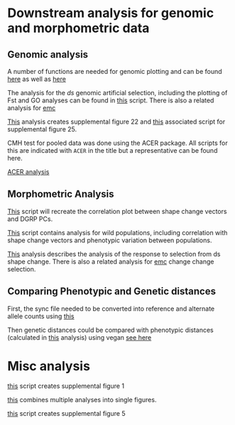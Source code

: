 # Downstream analysis for genomic and morphometric data 

## Genomic analysis 

A number of functions are needed for genomic plotting and can be found [here](./Code/KP_genomescan_source.R) as well as [here](./Code/fly_to_GO.delim)

The analysis for the *ds* genomic artificial selection, including the plotting of Fst and GO analyses can be found in [this](./Code/ds_FINAL_artselgenome.R) script. There is also a related analysis for [emc](./Code/emc_FINAL_artselgenome.R)

[This](./Code/ds_wild_fst_plottingByPop.R) analysis creates supplemental figure 22 and [this](./Code/neur_wild_byPopFst.R) associated script for supplemental figure 25.

CMH test for pooled data was done using the ACER package. All scripts for this are indicated with `ACER` in the title but a representative can be found here.

[ACER analysis](./Code/ACER_ds.R)


## Morphometric Analysis 

[This](./Code/DGRPfig.R) script will recreate the correlation plot between shape change vectors and DGRP PCs. 

[This](./Code/WildPopulationShapeAnalysis.R) script contains analysis for wild populations, including correlation with shape change vectors and phenotypic variation between populations. 

[This](./Code/dsreponsetosel.R) analysis describes the analysis of the response to selection from ds shape change. There is also a related analysis for [emc](./Code/emc_responsetosel.R) change change selection. 


## Comparing Phenotypic and Genetic distances 

First, the sync file needed to be converted into reference and alternate allele counts using [this](./Code/SyncToCounts.R)

Then genetic distances could be compared with phenotypic distances (calculated in [this](./Code/WildPopulationShapeAnalysis.R) analysis) using vegan [see here](./Code/PCoA_distanceFig.R)


# Misc analysis 

[this](./Code/MAFfig.R) script creates supplemental figure 1

[this](./Code/paperFigures.R) combines multiple analyses into single figures. 

[this](./Code/projectionFigs.R) script creates supplemental figure 5 